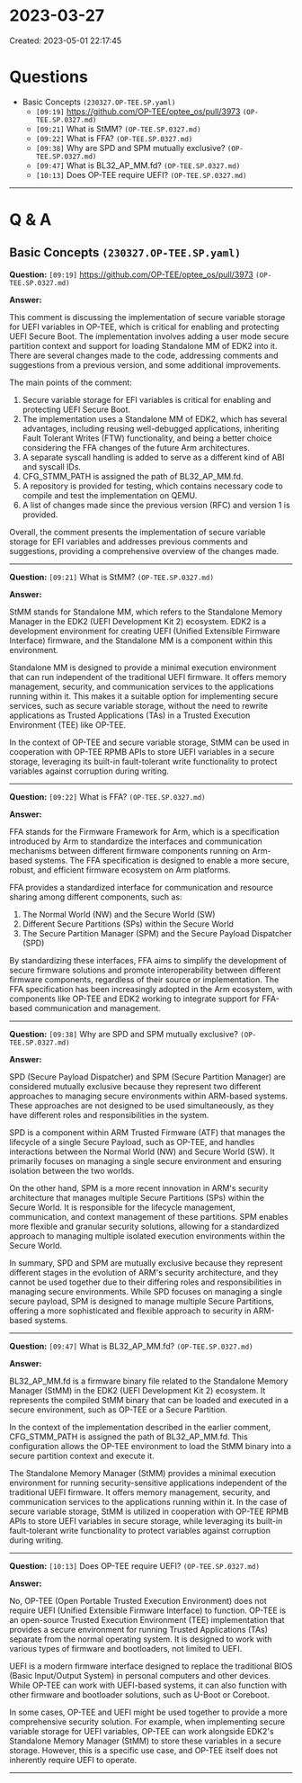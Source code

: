 # 2023-03-27
Created: 2023-05-01 22:17:45
# Questions
* Basic Concepts ```(230327.OP-TEE.SP.yaml)```
    * `[09:19]` https://github.com/OP-TEE/optee_os/pull/3973 `(OP-TEE.SP.0327.md)`
    * `[09:21]` What is StMM? `(OP-TEE.SP.0327.md)`
    * `[09:22]` What is FFA? `(OP-TEE.SP.0327.md)`
    * `[09:38]` Why are SPD and SPM mutually exclusive? `(OP-TEE.SP.0327.md)`
    * `[09:47]` What is BL32_AP_MM.fd? `(OP-TEE.SP.0327.md)`
    * `[10:13]` Does OP-TEE require UEFI? `(OP-TEE.SP.0327.md)`

---

# Q & A
## Basic Concepts ```(230327.OP-TEE.SP.yaml)```
**Question:** `[09:19]` https://github.com/OP-TEE/optee_os/pull/3973 `(OP-TEE.SP.0327.md)`

**Answer:**

This comment is discussing the implementation of secure variable storage for UEFI variables in OP-TEE, which is critical for enabling and protecting UEFI Secure Boot. The implementation involves adding a user mode secure partition context and support for loading Standalone MM of EDK2 into it. There are several changes made to the code, addressing comments and suggestions from a previous version, and some additional improvements.

The main points of the comment:

1. Secure variable storage for EFI variables is critical for enabling and protecting UEFI Secure Boot.
2. The implementation uses a Standalone MM of EDK2, which has several advantages, including reusing well-debugged applications, inheriting Fault Tolerant Writes (FTW) functionality, and being a better choice considering the FFA changes of the future Arm architectures.
3. A separate syscall handling is added to serve as a different kind of ABI and syscall IDs.
4. CFG_STMM_PATH is assigned the path of BL32_AP_MM.fd.
5. A repository is provided for testing, which contains necessary code to compile and test the implementation on QEMU.
6. A list of changes made since the previous version (RFC) and version 1 is provided.

Overall, the comment presents the implementation of secure variable storage for EFI variables and addresses previous comments and suggestions, providing a comprehensive overview of the changes made.

---

**Question:** `[09:21]` What is StMM? `(OP-TEE.SP.0327.md)`

**Answer:**

StMM stands for Standalone MM, which refers to the Standalone Memory Manager in the EDK2 (UEFI Development Kit 2) ecosystem. EDK2 is a development environment for creating UEFI (Unified Extensible Firmware Interface) firmware, and the Standalone MM is a component within this environment.

Standalone MM is designed to provide a minimal execution environment that can run independent of the traditional UEFI firmware. It offers memory management, security, and communication services to the applications running within it. This makes it a suitable option for implementing secure services, such as secure variable storage, without the need to rewrite applications as Trusted Applications (TAs) in a Trusted Execution Environment (TEE) like OP-TEE.

In the context of OP-TEE and secure variable storage, StMM can be used in cooperation with OP-TEE RPMB APIs to store UEFI variables in a secure storage, leveraging its built-in fault-tolerant write functionality to protect variables against corruption during writing.

---

**Question:** `[09:22]` What is FFA? `(OP-TEE.SP.0327.md)`

**Answer:**

FFA stands for the Firmware Framework for Arm, which is a specification introduced by Arm to standardize the interfaces and communication mechanisms between different firmware components running on Arm-based systems. The FFA specification is designed to enable a more secure, robust, and efficient firmware ecosystem on Arm platforms.

FFA provides a standardized interface for communication and resource sharing among different components, such as:

1. The Normal World (NW) and the Secure World (SW)
2. Different Secure Partitions (SPs) within the Secure World
3. The Secure Partition Manager (SPM) and the Secure Payload Dispatcher (SPD)

By standardizing these interfaces, FFA aims to simplify the development of secure firmware solutions and promote interoperability between different firmware components, regardless of their source or implementation. The FFA specification has been increasingly adopted in the Arm ecosystem, with components like OP-TEE and EDK2 working to integrate support for FFA-based communication and management.

---

**Question:** `[09:38]` Why are SPD and SPM mutually exclusive? `(OP-TEE.SP.0327.md)`

**Answer:**

SPD (Secure Payload Dispatcher) and SPM (Secure Partition Manager) are considered mutually exclusive because they represent two different approaches to managing secure environments within ARM-based systems. These approaches are not designed to be used simultaneously, as they have different roles and responsibilities in the system.

SPD is a component within ARM Trusted Firmware (ATF) that manages the lifecycle of a single Secure Payload, such as OP-TEE, and handles interactions between the Normal World (NW) and Secure World (SW). It primarily focuses on managing a single secure environment and ensuring isolation between the two worlds.

On the other hand, SPM is a more recent innovation in ARM's security architecture that manages multiple Secure Partitions (SPs) within the Secure World. It is responsible for the lifecycle management, communication, and context management of these partitions. SPM enables more flexible and granular security solutions, allowing for a standardized approach to managing multiple isolated execution environments within the Secure World.

In summary, SPD and SPM are mutually exclusive because they represent different stages in the evolution of ARM's security architecture, and they cannot be used together due to their differing roles and responsibilities in managing secure environments. While SPD focuses on managing a single secure payload, SPM is designed to manage multiple Secure Partitions, offering a more sophisticated and flexible approach to security in ARM-based systems.

---

**Question:** `[09:47]` What is BL32_AP_MM.fd? `(OP-TEE.SP.0327.md)`

**Answer:**

BL32_AP_MM.fd is a firmware binary file related to the Standalone Memory Manager (StMM) in the EDK2 (UEFI Development Kit 2) ecosystem. It represents the compiled StMM binary that can be loaded and executed in a secure environment, such as OP-TEE or a Secure Partition.

In the context of the implementation described in the earlier comment, CFG_STMM_PATH is assigned the path of BL32_AP_MM.fd. This configuration allows the OP-TEE environment to load the StMM binary into a secure partition context and execute it.

The Standalone Memory Manager (StMM) provides a minimal execution environment for running security-sensitive applications independent of the traditional UEFI firmware. It offers memory management, security, and communication services to the applications running within it. In the case of secure variable storage, StMM is utilized in cooperation with OP-TEE RPMB APIs to store UEFI variables in secure storage, while leveraging its built-in fault-tolerant write functionality to protect variables against corruption during writing.

---

**Question:** `[10:13]` Does OP-TEE require UEFI? `(OP-TEE.SP.0327.md)`

**Answer:**

No, OP-TEE (Open Portable Trusted Execution Environment) does not require UEFI (Unified Extensible Firmware Interface) to function. OP-TEE is an open-source Trusted Execution Environment (TEE) implementation that provides a secure environment for running Trusted Applications (TAs) separate from the normal operating system. It is designed to work with various types of firmware and bootloaders, not limited to UEFI.

UEFI is a modern firmware interface designed to replace the traditional BIOS (Basic Input/Output System) in personal computers and other devices. While OP-TEE can work with UEFI-based systems, it can also function with other firmware and bootloader solutions, such as U-Boot or Coreboot.

In some cases, OP-TEE and UEFI might be used together to provide a more comprehensive security solution. For example, when implementing secure variable storage for UEFI variables, OP-TEE can work alongside EDK2's Standalone Memory Manager (StMM) to store these variables in a secure storage. However, this is a specific use case, and OP-TEE itself does not inherently require UEFI to operate.

---


